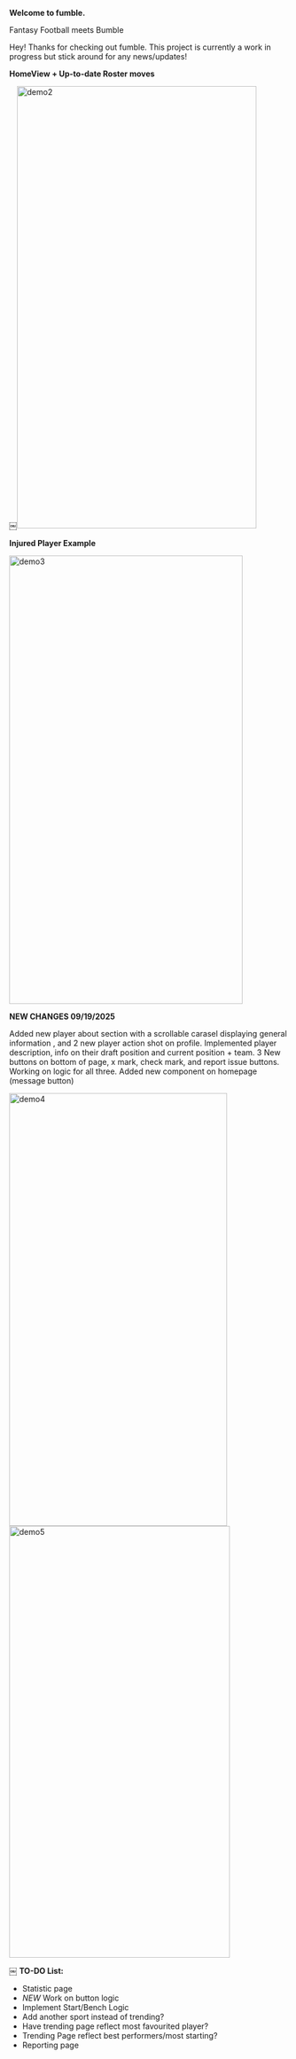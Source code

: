 **Welcome to fumble.**

Fantasy Football meets Bumble

Hey! Thanks for checking out fumble. This project is currently a work in progress but stick around for any news/updates!


**HomeView + Up-to-date Roster moves**

￼<img width="432" height="798" alt="demo2" src="https://github.com/user-attachments/assets/717e8dd8-9c46-4a9d-b03c-8504816a4a3c" />

**Injured Player Example**

<img width="421" height="809" alt="demo3" src="https://github.com/user-attachments/assets/1ffd8f99-388f-4260-8808-04d98e469c96" />

**NEW CHANGES 09/19/2025**

Added new player about section with a scrollable carasel displaying general information , and 2 new player action shot on profile. Implemented player description, info on their draft position and current position + team. 3 New buttons on bottom of page, x mark, check mark, and report issue buttons. Working on logic for all three. Added new component on homepage (message button)


<img width="393" height="781" alt="demo4" src="https://github.com/user-attachments/assets/b98c5f7c-f2b3-44e2-b7c1-d570ca2abb5f" />
<img width="398" height="779" alt="demo5" src="https://github.com/user-attachments/assets/1453f8fd-ebb1-4b0c-ac1f-a47aa2bed8df" />


￼
**TO-DO List:**
- Statistic page
- *NEW* Work on button logic
- Implement Start/Bench Logic
- Add another sport instead of trending?
- Have trending page reflect most favourited player?
- Trending Page reflect best performers/most starting?
- Reporting page
